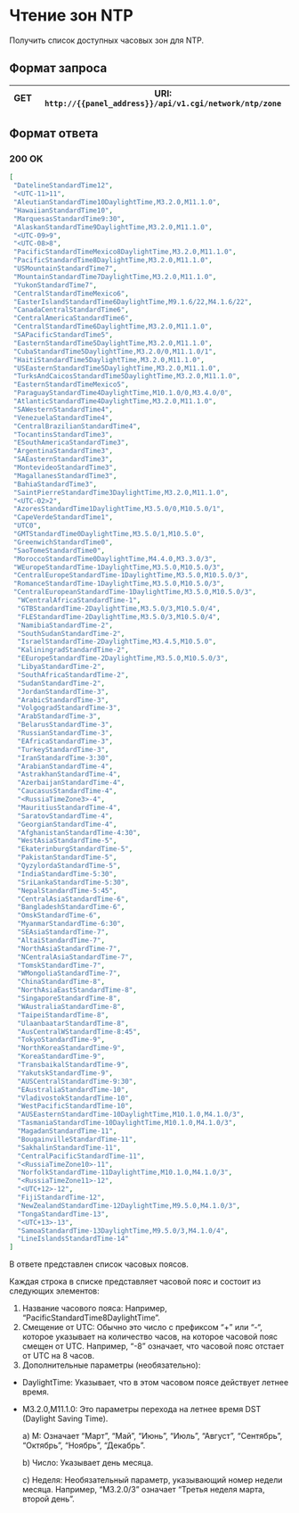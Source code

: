 # Чтение зон NTP

Получить список доступных часовых зон для NTP.

## Формат запроса

| <format style="" color="Blue"> GET </format>     | URI: `http://{{panel_address}}/api/v1.cgi/network/ntp/zone` |
|--------------------------------------------------|-------------------------------------------------------------|

## Формат ответа

### <format style="" color="LawnGreen">200 OK</format> 

<tabs>
<tab title="JSON">

```JSON
[
 "DatelineStandardTime12",
 "<UTC-11>11",
 "AleutianStandardTime10DaylightTime,M3.2.0,M11.1.0",
 "HawaiianStandardTime10",
 "MarquesasStandardTime9:30",
 "AlaskanStandardTime9DaylightTime,M3.2.0,M11.1.0",
 "<UTC-09>9",
 "<UTC-08>8",
 "PacificStandardTimeMexico8DaylightTime,M3.2.0,M11.1.0",
 "PacificStandardTime8DaylightTime,M3.2.0,M11.1.0",
 "USMountainStandardTime7",
 "MountainStandardTime7DaylightTime,M3.2.0,M11.1.0",
 "YukonStandardTime7",
 "CentralStandardTimeMexico6",
 "EasterIslandStandardTime6DaylightTime,M9.1.6/22,M4.1.6/22",
 "CanadaCentralStandardTime6",
 "CentralAmericaStandardTime6",
 "CentralStandardTime6DaylightTime,M3.2.0,M11.1.0",
 "SAPacificStandardTime5",
 "EasternStandardTime5DaylightTime,M3.2.0,M11.1.0",
 "CubaStandardTime5DaylightTime,M3.2.0/0,M11.1.0/1",
 "HaitiStandardTime5DaylightTime,M3.2.0,M11.1.0",
 "USEasternStandardTime5DaylightTime,M3.2.0,M11.1.0",
 "TurksAndCaicosStandardTime5DaylightTime,M3.2.0,M11.1.0",
 "EasternStandardTimeMexico5",
 "ParaguayStandardTime4DaylightTime,M10.1.0/0,M3.4.0/0",
 "AtlanticStandardTime4DaylightTime,M3.2.0,M11.1.0",
 "SAWesternStandardTime4",
 "VenezuelaStandardTime4",
 "CentralBrazilianStandardTime4",
 "TocantinsStandardTime3",
 "ESouthAmericaStandardTime3",
 "ArgentinaStandardTime3",
 "SAEasternStandardTime3",
 "MontevideoStandardTime3",
 "MagallanesStandardTime3",
 "BahiaStandardTime3",
 "SaintPierreStandardTime3DaylightTime,M3.2.0,M11.1.0",
 "<UTC-02>2",
 "AzoresStandardTime1DaylightTime,M3.5.0/0,M10.5.0/1",
 "CapeVerdeStandardTime1",
 "UTC0",
 "GMTStandardTime0DaylightTime,M3.5.0/1,M10.5.0",
 "GreenwichStandardTime0",
 "SaoTomeStandardTime0",
 "MoroccoStandardTime0DaylightTime,M4.4.0,M3.3.0/3",
 "WEuropeStandardTime-1DaylightTime,M3.5.0,M10.5.0/3",
 "CentralEuropeStandardTime-1DaylightTime,M3.5.0,M10.5.0/3",
 "RomanceStandardTime-1DaylightTime,M3.5.0,M10.5.0/3",
 "CentralEuropeanStandardTime-1DaylightTime,M3.5.0,M10.5.0/3",
  "WCentralAfricaStandardTime-1",
  "GTBStandardTime-2DaylightTime,M3.5.0/3,M10.5.0/4",
  "FLEStandardTime-2DaylightTime,M3.5.0/3,M10.5.0/4",
  "NamibiaStandardTime-2",
  "SouthSudanStandardTime-2",
  "IsraelStandardTime-2DaylightTime,M3.4.5,M10.5.0",
  "KaliningradStandardTime-2",
  "EEuropeStandardTime-2DaylightTime,M3.5.0,M10.5.0/3",
  "LibyaStandardTime-2",
  "SouthAfricaStandardTime-2",
  "SudanStandardTime-2",
  "JordanStandardTime-3",
  "ArabicStandardTime-3",
  "VolgogradStandardTime-3",
  "ArabStandardTime-3",
  "BelarusStandardTime-3",
  "RussianStandardTime-3",
  "EAfricaStandardTime-3",
  "TurkeyStandardTime-3",
  "IranStandardTime-3:30",
  "ArabianStandardTime-4",
  "AstrakhanStandardTime-4",
  "AzerbaijanStandardTime-4",
  "CaucasusStandardTime-4",
  "<RussiaTimeZone3>-4",
  "MauritiusStandardTime-4",
  "SaratovStandardTime-4",
  "GeorgianStandardTime-4",
  "AfghanistanStandardTime-4:30",
  "WestAsiaStandardTime-5",
  "EkaterinburgStandardTime-5",
  "PakistanStandardTime-5",
  "QyzylordaStandardTime-5",
  "IndiaStandardTime-5:30",
  "SriLankaStandardTime-5:30",
  "NepalStandardTime-5:45",
  "CentralAsiaStandardTime-6",
  "BangladeshStandardTime-6",
  "OmskStandardTime-6",
  "MyanmarStandardTime-6:30",
  "SEAsiaStandardTime-7",
  "AltaiStandardTime-7",
  "NorthAsiaStandardTime-7",
  "NCentralAsiaStandardTime-7",
  "TomskStandardTime-7",
  "WMongoliaStandardTime-7",
  "ChinaStandardTime-8",
  "NorthAsiaEastStandardTime-8",
  "SingaporeStandardTime-8",
  "WAustraliaStandardTime-8",
  "TaipeiStandardTime-8",
  "UlaanbaatarStandardTime-8",
  "AusCentralWStandardTime-8:45",
  "TokyoStandardTime-9",
  "NorthKoreaStandardTime-9",
  "KoreaStandardTime-9",
  "TransbaikalStandardTime-9",
  "YakutskStandardTime-9",
  "AUSCentralStandardTime-9:30",
  "EAustraliaStandardTime-10",
  "VladivostokStandardTime-10",
  "WestPacificStandardTime-10",
  "AUSEasternStandardTime-10DaylightTime,M10.1.0,M4.1.0/3",
  "TasmaniaStandardTime-10DaylightTime,M10.1.0,M4.1.0/3",
  "MagadanStandardTime-11",
  "BougainvilleStandardTime-11",
  "SakhalinStandardTime-11",
  "CentralPacificStandardTime-11",
  "<RussiaTimeZone10>-11",
  "NorfolkStandardTime-11DaylightTime,M10.1.0,M4.1.0/3",
  "<RussiaTimeZone11>-12",
  "<UTC+12>-12",
  "FijiStandardTime-12",
  "NewZealandStandardTime-12DaylightTime,M9.5.0,M4.1.0/3",
  "TongaStandardTime-13",
  "<UTC+13>-13",
  "SamoaStandardTime-13DaylightTime,M9.5.0/3,M4.1.0/4",
  "LineIslandsStandardTime-14"
]
```
</tab>
</tabs>
<note>
В ответе представлен список часовых поясов.

Каждая строка в списке представляет часовой пояс и состоит из следующих элементов:

1. Название часового пояса: Например, “PacificStandardTime8DaylightTime”.
2. Смещение от UTC: Обычно это число с префиксом “+” или “-“, которое указывает на количество часов, на которое часовой пояс смещен от UTC. Например, “-8” означает, что часовой пояс отстает от UTC на 8 часов.
3. Дополнительные параметры (необязательно):
* DaylightTime: Указывает, что в этом часовом поясе действует летнее время.
* M3.2.0,M11.1.0: Это параметры перехода на летнее время DST (Daylight Saving Time).

    a) M: Означает “Март”, “Май”, “Июнь”, “Июль”, “Август”, “Сентябрь”, “Октябрь”, “Ноябрь”, “Декабрь”.

    b) Число: Указывает день месяца.

    c) Неделя: Необязательный параметр, указывающий номер недели месяца. Например, “M3.2.0/3” означает “Третья неделя марта, второй день”.
</note>

